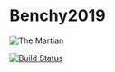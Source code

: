 # Benchy2019

![The Martian](https://i.imgur.com/DKR9qvG.jpg)

[![Build Status](https://travis-ci.org/entech281/Robot2019.svg?branch=master)](https://travis-ci.org/entech281/Robot2019)
